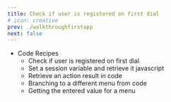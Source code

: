 ```yaml
---
title: Check if user is registered on first dial
# icon: creative
prev: ./walkthroughfirstapp
next: false
---
```




- Code Recipes
    - Check if user is registered on first dial
    - Set a session variable and retrieve it javascript
    - Retrieve an action result in code
    - Branching to a different menu from code
    - Getting the entered value for a menu